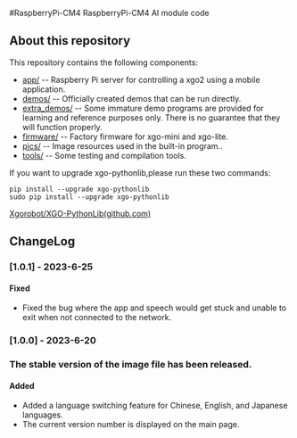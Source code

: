 #RaspberryPi-CM4
RaspberryPi-CM4 AI module code

## About this repository

This repository contains the following components:

- [app/](https://github.com/Xgorobot/RaspberryPi-CM4/tree/main/app) -- Raspberry Pi server for controlling a xgo2 using a mobile application.
- [demos/](https://github.com/Xgorobot/RaspberryPi-CM4/tree/main/demos) -- Officially created demos that can be run directly.
- [extra_demos/](https://github.com/Xgorobot/RaspberryPi-CM4/tree/main/extra_demos) -- Some immature demo programs are provided for learning and reference purposes only. There is no guarantee that they will function properly.
- [firmware/](https://github.com/Xgorobot/RaspberryPi-CM4/tree/main/firmware) -- Factory firmware for xgo-mini and xgo-lite.
- [pics/](https://github.com/Xgorobot/RaspberryPi-CM4/tree/main/pics) -- Image resources used in the built-in program..
- [tools/](https://github.com/Xgorobot/RaspberryPi-CM4/tree/main/tools) -- 
Some testing and compilation tools.

If you want to upgrade xgo-pythonlib,please run these two commands:

```
pip install --upgrade xgo-pythonlib
sudo pip install --upgrade xgo-pythonlib
```

[Xgorobot/XGO-PythonLib(github.com)](https://github.com/Xgorobot/XGO-PythonLib)

## ChangeLog

### [1.0.1] - 2023-6-25

#### Fixed

- Fixed the bug where the app and speech would get stuck and unable to exit when not connected to the network.

### [1.0.0] - 2023-6-20 

### The stable version of the image file has been released.

#### Added

- Added a language switching feature for Chinese, English, and Japanese languages.
- The current version number is displayed on the main page.
